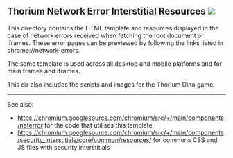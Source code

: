 ## Thorium Network Error Interstitial Resources <img src="https://github.com/Alex313031/Thorium/blob/main/logos/STAGING/dino_32px.png">

This directory contains the HTML template and resources displayed in the case of
network errors received when fetching the root document or iframes. These error
pages can be previewed by following the links listed in chrome://network-errors.

The same template is used across all desktop and mobile platforms and for main
frames and iframes.

This dir also includes the scripts and images for the Thorium Dino game.

---
See also:
- https://chromium.googlesource.com/chromium/src/+/main/components/neterror for the code that utilises this template
- https://chromium.googlesource.com/chromium/src/+/main/components/security_interstitials/core/common/resources/ for commons CSS and JS files with security interstitials

